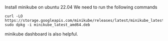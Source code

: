Install minikube on ubuntu 22.04
We need to run the following commands

```
curl -LO https://storage.googleapis.com/minikube/releases/latest/minikube_latest_amd64.deb
sudo dpkg -i minikube_latest_amd64.deb
```

minikube dashboard is also helpful.
